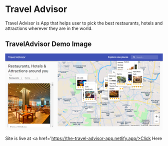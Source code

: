 # Travel Advisor

Travel Advisor is App that helps user to pick the best restaurants, hotels and attractions wherever they are in the world.

## TravelAdvisor Demo Image
![Travel Advisor](images/app.png)

Site is live at <a href='https://the-travel-advisor-app.netlify.app/>Click Here</a>

